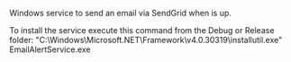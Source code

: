Windows service to send an email via SendGrid when is up.

To install the service execute this command from the Debug or Release folder:
"C:\Windows\Microsoft.NET\Framework\v4.0.30319\installutil.exe" EmailAlertService.exe
